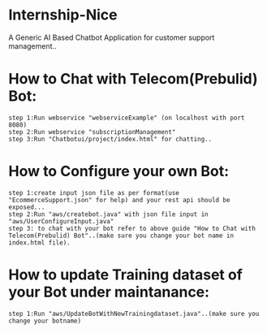 # Internship-Nice
A Generic AI Based Chatbot Application for customer support management..

# How to Chat with Telecom(Prebulid) Bot:
    step 1:Run webservice "webserviceExample" (on localhost with port 8080)
    step 2:Run webservice "subscriptionManagement"
    step 3:Run "Chatbotui/project/index.html" for chatting..
    
# How to Configure your own Bot: 
    step 1:create input json file as per format(use "EcommerceSupport.json" for help) and your rest api should be exposed...
    step 2:Run "aws/createbot.java" with json file input in "aws/UserConfigureInput.java"
    step 3: to chat with your bot refer to above guide "How to Chat with Telecom(Prebulid) Bot"..(make sure you change your bot name in index.html file).
    
# How to update Training dataset of your Bot under maintanance:
    step 1:Run "aws/UpdateBotWithNewTrainingdataset.java"..(make sure you change your botname)
